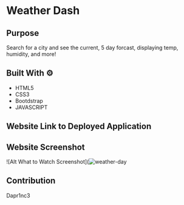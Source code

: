 # Weather Dash

## Purpose 
Search for a city and see the current, 5 day forcast, displaying temp, humidity, and more!

## Built With ⚙
* HTML5
* CSS3
* Bootdstrap
* JAVASCRIPT

## Website Link to Deployed Application


## Website Screenshot
![Alt What to Watch Screenshot](![weather-day](https://user-images.githubusercontent.com/87787132/145919457-6ef62684-3613-4d15-a8ca-cc81c6d4aeb9.png)



## Contribution
Dapr1nc3
